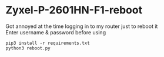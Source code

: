 # Zyxel-P-2601HN-F1-reboot
Got annoyed at the time logging in to my router just to reboot it<br>
Enter username & password before using<br>
```shell
pip3 install -r requirements.txt
python3 reboot.py
```
